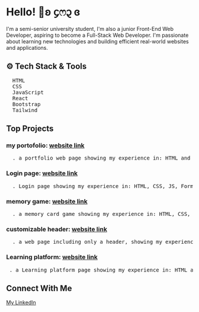 # Hello! 🌸ʚ ᧔ෆ᧓ ɞ
I'm a semi-senior university student, I'm also a junior Front-End Web Developer, aspiring to become a Full-Stack Web Developer. I'm passionate about learning new technologies and building efficient real-world websites and applications.

## ⚙️ Tech Stack & Tools
<pre>
  HTML
  CSS
  JavaScript
  React
  Bootstrap
  Tailwind
</pre>

## Top Projects

### my portofolio: [website link](https://malakmamer.github.io/MyPortfolioWebsite/)
<pre>
  . a portfolio web page showing my experience in: HTML and CSS
</pre>
### Login page: [website link](https://login-page-nw96.vercel.app/)
<pre>
  . Login page showing my experience in: HTML, CSS, JS, Forms, validations and react.js
</pre>
### memory game: [website link](https://memory-game-six-sage-76.vercel.app/)
<pre>
  . a memory card game showing my experience in: HTML, CSS, games logic and js
</pre>
### customizable header: [website link](https://malakmamer.github.io/headerCustomization/)
<pre>
  . a web page including only a header, showing my experience in: HTML, CSS and JS.
</pre>
### Learning platform: [website link](https://malakmamer.github.io/Monac-Website/)
<pre>
 . a Learning platform page showing my experience in: HTML and CSS
</pre>


## Connect With Me
<a href="https://www.linkedin.com/in/malak-magdy-m-amr" target="_blank" rel="noopener noreferrer">
  My LinkedIn
</a>
